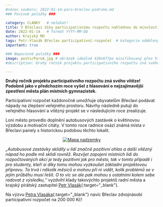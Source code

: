 ```yaml
---
#název souboru: 2022-01-14-paro-breclav-podruhe.md
### Povinné položky ###

category: CLANKY   # nešahat!
title: V Břeclavi díky participativnímu rozpočtu nahlédnou do minulosti
date: 2022-01-14   # formát YYYY-MM-DD
author: Krajský MO
tags: Petr-Vlasák Břeclav participativní-rozpočet  # kategorie odděleny mezerami, např. volby zemědělství životní-prostředí piráti (viz https://jihomoravsky.pirati.cz/tags/)
important: true

### Nepovinné položky ###
image: posts/ParoA.jpg # obrázek ideálně 420x677px minifikovaný přes https://tinypng.com/
#description: Druhý ročník projektu participativního rozpočtu zná svého vítěze! Podobně jako v předchozím roce vyšel z hlasování o nejzajímavější zpestření města plán místních gymnazistek.

---
```


**Druhý ročník projektu participativního rozpočtu zná svého vítěze! Podobně jako v předchozím roce vyšel z hlasování o nejzajímavější zpestření města plán místních gymnazistek.**

Participativní rozpočet každoročně umožňuje obyvatelům Břeclavi podávat nápady na zlepšení veřejného prostoru. Návrhy následně putují do veřejného hlasování a vítězný projekt se v následujícím roce zrealizuje. 

Loni město provedlo doplnění autobusových zastávek o květinovou výzdobu a motivační citáty. V tomto roce radnice osází známá místa v Břeclavi panely s historickou podobou těchto lokalit. 


<div style="text-align:center"><a href="https://a.pirati.cz/jihomoravsky/img/posts/ParoB.jpg" target="_blank">
<img src="https://a.pirati.cz/jihomoravsky/img/posts/ParoB.jpg" alt="Mapa nadzemky">

</a></div>


*„Autobusové zastávky sklidily u lidí značně pozitivní ohlas a další vítězný nápad ho podle mě sklidí rovněž. Rozvíjet zapojení místních lidí do rozpočtovaných akcí je tedy pozitivní jak pro město, tak v tomto případě i pro studenty, kteří si díky tomu mohou vyzkoušet základní projektovou přípravu. Ta trvá i několik měsíců a mohou při ní vidět, kolik problémů se v jejím průběhu musí řešit. O to víc se ale pak mohou s ostatními kolem sebe radovat z výsledku,“* vyzdvihl klady takovýchto projektů radní města a krajský pirátský zastupitel [Petr Vlasák](https://jihomoravsky.pirati.cz/lide/petr-vlasak/){:target="_blank"}.

Na výzvu [Petra Vlasáka](https://jihomoravsky.pirati.cz/lide/petr-vlasak/){:target="_blank"} navíc Břeclav zdvojnásobí participativní rozpočet na 200 000 Kč! 
